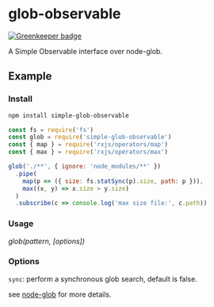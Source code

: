 # glob-observable

[![Greenkeeper badge](https://badges.greenkeeper.io/leslieJt/glob-observable.svg)](https://greenkeeper.io/)

A Simple Observable interface over node-glob.

## Example

### Install

```bash
npm install simple-glob-observable
```

```javascript
const fs = require('fs')
const glob = require('simple-glob-observable')
const { map } = require('rxjs/operators/map')
const { max } = require('rxjs/operators/max')

glob('./**', { ignore: 'node_modules/**' })
  .pipe(
    map(p => ({ size: fs.statSync(p).size, path: p })),
    max((x, y) => x.size > y.size)
  )
  .subscribe(c => console.log('max size file:', c.path))
```

### Usage

_glob(pattern, [options])_

### Options

`sync`: perform a synchronous glob search, default is false.

see [node-glob](https://github.com/isaacs/node-glob#options) for more details.
